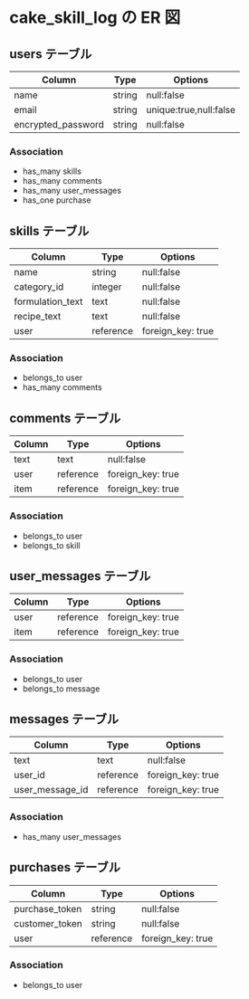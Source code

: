# cake_skill_log の ER 図

## users テーブル

| Column             | Type   | Options                |
| ------------------ | ------ | ---------------------- |
| name               | string | null:false             |
| email              | string | unique:true,null:false |
| encrypted_password | string | null:false             |

### Association

- has_many skills
- has_many comments
- has_many user_messages
- has_one purchase

## skills テーブル

| Column           | Type      | Options           |
| ---------------- | --------- | ----------------- |
| name             | string    | null:false        |
| category_id      | integer   | null:false        |
| formulation_text | text      | null:false        |
| recipe_text      | text      | null:false        |
| user             | reference | foreign_key: true |

### Association

- belongs_to user
- has_many comments

## comments テーブル

| Column | Type      | Options           |
| ------ | --------- | ----------------- |
| text   | text      | null:false        |
| user   | reference | foreign_key: true |
| item   | reference | foreign_key: true |

### Association

- belongs_to user
- belongs_to skill

## user_messages テーブル

| Column | Type      | Options           |
| ------ | --------- | ----------------- |
| user   | reference | foreign_key: true |
| item   | reference | foreign_key: true |

### Association

- belongs_to user
- belongs_to message

## messages テーブル

| Column          | Type      | Options           |
| --------------- | --------- | ----------------- |
| text            | text      | null:false        |
| user_id         | reference | foreign_key: true |
| user_message_id | reference | foreign_key: true |

### Association

- has_many user_messages

## purchases テーブル

| Column         | Type      | Options           |
| -------------- | --------- | ----------------- |
| purchase_token | string    | null:false        |
| customer_token | string    | null:false        |
| user           | reference | foreign_key: true |

### Association

- belongs_to user
